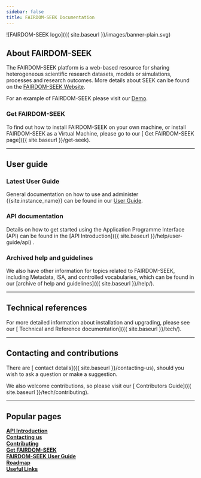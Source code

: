 ```yaml
---
sidebar: false
title: FAIRDOM-SEEK Documentation
---
```

![FAIRDOM-SEEK logo]({{ site.baseurl }}/images/banner-plain.svg)

<h2>
<i class="fa-solid fa-flask-vial fa-1x"></i> <i class="fa-solid fa-magnifying-glass-chart fa-1x"></i>
 About FAIRDOM-SEEK
</h2>

The FAIRDOM-SEEK platform is a web-based resource for sharing heterogeneous scientific research datasets,
models or simulations, processes and research outcomes. More details about SEEK can be found on the [FAIRDOM-SEEK Website](https://seek4science.org).

For an example of FAIRDOM-SEEK please visit our [Demo](https://demo.seek4science.org).

### Get FAIRDOM-SEEK

To find out how to install FAIRDOM-SEEK on your own machine, or install FAIRDOM-SEEK as a Virtual Machine, please go to our [<i class="fa-solid fa-flask-vial fa-1x"></i> <i class="fa-solid fa-magnifying-glass-chart fa-1x"></i> Get FAIRDOM-SEEK page]({{ site.baseurl }}/get-seek).

---

<h2>
<i class="fa-solid fa-user-group fa-1x"></i> <i class="fa-solid fa-book fa-1x"></i>
 User guide</h2>

### Latest User Guide

General documentation on how to use and administer {{site.instance_name}} can be found in our [<i class="fa-solid fa-user-group fa-1x"></i> <i class="fa-solid fa-book fa-1x"></i> User Guide](/help/user-guide/).

### API documentation

Details on how to get started using the Application Programme Interface (API) can be found in the [API Introduction]({{ site.baseurl }}/help/user-guide/api) .

### Archived help and guidelines

We also have other information for topics related to FAIRDOM-SEEK, including Metadata, ISA, and controlled vocabularies, which can be found
in our [archive of help and guidelines]({{ site.baseurl }}/help/).

---

<h2>
<i class="fa-solid fa-wrench fa-1x"></i> <i class="fa-solid fa-book-atlas fa-1x"></i>
 Technical references</h2>

For more detailed information about installation and upgrading, please see our [<i class="fa-solid fa-wrench fa-1x"></i> <i class="fa-solid fa-book-atlas fa-1x"></i> Technical and Reference documentation]({{ site.baseurl }}/tech/).

---

<h2>
<i class="fa-solid fa-envelopes-bulk fa-1x"></i> <i class="fa-solid fa-truck-fast fa-1x"></i> Contacting and contributions</h2>

There are [<i class="fa-solid fa-envelopes-bulk fa-1x"></i>  contact details]({{ site.baseurl }}/contacting-us), should you wish to ask a question or make a suggestion.

We also welcome contributions, so please visit our [<i class="fa-solid fa-truck-fast fa-1x"></i> Contributors Guide]({{ site.baseurl }}/tech/contributing).

---

<h2>
<i class="fa-solid fa-star fa-1x"></i> Popular pages</h2>

<div class="mt-1 row row-cols-1 row-cols-md-2 row-cols-lg-3 gy-4 navigation-tiles">
    <div class="col d-grid">
        <a role="button" class="btn py-3 fs-4 section-title" href="{{ site.baseurl }}/help/user-guide/api"><b>API Introduction</b></a>
    </div>
    <div class="col d-grid">
        <a role="button" class="btn py-3 fs-4 section-title" href="{{ site.baseurl }}/contacting-us"><b>Contacting us</b></a>
    </div>
    <div class="col d-grid">
        <a role="button" class="btn py-3 fs-4 section-title" href="{{ site.baseurl }}/tech/contributing"><b>Contributing</b></a>
    </div>
    <div class="col d-grid">
        <a role="button" class="btn py-3 fs-4 section-title" href="{{ site.baseurl }}/get-seek"><b>Get FAIRDOM-SEEK</b></a>
    </div>
    <div class="col d-grid">
        <a role="button" class="btn py-3 fs-4 section-title" href="{{ site.baseurl }}/help/user-guide/"><b>FAIRDOM-SEEK User Guide</b></a>
    </div>
    <div class="col d-grid">
        <a role="button" class="btn py-3 fs-4 section-title" href="{{ site.baseurl }}/tech/roadmap"><b>Roadmap</b></a>
    </div>
    <div class="col d-grid">
        <a role="button" class="btn py-3 fs-4 section-title" href="{{ site.baseurl }}/tech/useful-links"><b>Useful Links</b></a>
    </div>
</div>

